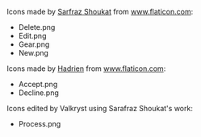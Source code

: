 Icons made by [Sarfraz Shoukat](https://www.flaticon.com/free-icon/sheet-and-pencil_9483) from www.flaticon.com:

* Delete.png
* Edit.png
* Gear.png
* New.png

Icons made by [Hadrien](https://www.flaticon.com/authors/hadrien) from www.flaticon.com:

* Accept.png
* Decline.png

Icons edited by Valkryst using Sarafraz Shoukat's work:

* Process.png